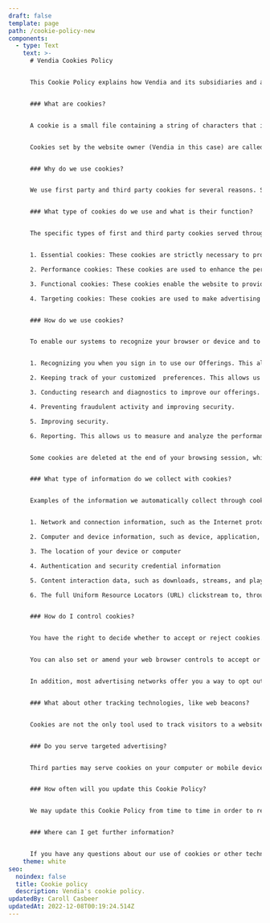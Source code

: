 ```yaml
---
draft: false
template: page
path: /cookie-policy-new
components:
  - type: Text
    text: >-
      # Vendia Cookies Policy


      This Cookie Policy explains how Vendia and its subsidiaries and affiliates use cookies and similar technologies to recognize you when you visit our websites, including at [www.vendia.com](https://www.vendia.net). It explains what these technologies are and why we use them, as well as your rights to control our use of them.


      ### What are cookies?


      A cookie is a small file containing a string of characters that is sent to your computer when you visit a website. When you visit the site again, the cookie allows that site to recognize your browser. Cookies may store user preferences and other information.


      Cookies set by the website owner (Vendia in this case) are called ‘first party cookies’. Cookies set by parties other than the website owner are called ‘third party cookies’. Third party cookies enable third party features or functionality to be provided on or through the website (examples include advertising, interactive content and analytics). The parties that set these third party cookies can recognize your computer both when it visits the website in question, as well as when it visits certain other websites.


      ### Why do we use cookies?


      We use first party and third party cookies for several reasons. Some cookies are required for technical reasons in order for our website to operate, and we refer to these as "essential" or "strictly necessary" cookies. Other cookies also enable us to track and target the interests of our users to enhance the experience on our website. This data is used to deliver customized content to customers whose behavior indicates that they are interested in a particular subject area. Third parties serve cookies through our Websites for advertising, analytics and other purposes. This is described in more detail below.


      ### What type of cookies do we use and what is their function?


      The specific types of first and third party cookies served through our website and the purposes they perform are listed below. See the complete list of the cookies used by Vendia.


      1. Essential cookies: These cookies are strictly necessary to provide you with the services available through our website.

      2. Performance cookies: These cookies are used to enhance the performance and functionality of our website but are non-essential to its use. All information these cookies collect is aggregated and is therefore anonymous. 

      3. Functional cookies: These cookies enable the website to provide enhanced functionality and personalization. They may be set by us or by third party providers whose services we have added to our pages. If you do not allow these cookies, then some or all of these services may not function properly.

      4. Targeting cookies: These cookies are used to make advertising messages more relevant to you. They perform functions like preventing the same ad from continuously reappearing, ensuring that ads are properly displayed for advertisers, and in some cases selecting advertisements that are based on your interests.


      ### How do we use cookies?


      To enable our systems to recognize your browser or device and to provide Vendia Offerings, we use cookies, pixels, and other similar technologies (collectively, “cookies”). We use these to  recognize your browser or device, learn more about your interests, and provide you with essential features and services. Additional purposes include:


      1. Recognizing you when you sign in to use our Offerings. This allows us to provide you with recommendations, display personalized content, and provide other customized features and services.

      2. Keeping track of your customized  preferences. This allows us to honor your likes and dislikes, such as your language and configuration preferences.

      3. Conducting research and diagnostics to improve our offerings.

      4. Preventing fraudulent activity and improving security.

      5. Improving security.

      6. Reporting. This allows us to measure and analyze the performance of our offerings.


      Some cookies are deleted at the end of your browsing session, while others persist between sessions. Essential cookies remain on your device for up to 365 days from your last visit to our site. Other cookies remain on your device for up to 365 days from their last use.


      ### What type of information do we collect with cookies?


      Examples of the information we automatically collect through cookies include:


      1. Network and connection information, such as the Internet protocol (IP) address used to connect your computer or other device to the Internet and information about your Internet service provider

      2. Computer and device information, such as device, application, or browser type and version, browser plug-in type and version, operating system, or time zone setting

      3. The location of your device or computer

      4. Authentication and security credential information

      5. Content interaction data, such as downloads, streams, and playback details, including duration and number of simultaneous streams and downloads

      6. The full Uniform Resource Locators (URL) clickstream to, through, and from our site (including date and time) and Vendia Offerings, content you viewed or searched for, page response times, download errors, and page interaction information (such as scrolling, clicks, and mouse-overs)


      ### How do I control cookies?


      You have the right to decide whether to accept or reject cookies. You can exercise your cookie preferences by selecting the appropriate option on the cookies banner which appears when you visit our website. 


      You can also set or amend your web browser controls to accept or refuse cookies. If you choose to reject cookies, you may still use our website though your access to some functionality and areas of our website may be restricted. As the means by which you can refuse cookies through your browser control vary from browser-to-browser, you should visit your browser’s help menu for more information. 


      In addition, most advertising networks offer you a way to opt out of targeted advertising.  If you would like to find out more information, please visit [www.aboutads.info/choices](http://www.aboutads.info/choices) or [www.youronlinechoices.com](http://www.youronlinechoices.com/).


      ### What about other tracking technologies, like web beacons?


      Cookies are not the only tool used to track visitors to a website. We employ a software technology called clear gifs (Web Beacons/Web Bugs), that helps us better manage the website by informing us which content is most effective. Clear gifs are tiny graphics with a unique identifier, similar in function to cookies, and are used to track the online movements of web users. In contrast to cookies, which are stored on a user’s hard drive, clear gifs are embedded invisibly on web pages or in emails. For example, we use clear gifs or pixels in our HTML-based emails to let us know which emails have been opened by recipients. This allows us to gauge the effectiveness of certain communications and the effectiveness of our marketing campaigns


      ### Do you serve targeted advertising?


      Third parties may serve cookies on your computer or mobile device to serve advertising through our website. These companies may use information about your visits to our website in order to provide relevant advertisements about goods and services that you may be interested in. They may also employ technology that is used to measure the effectiveness of advertisements. This can be accomplished by using cookies or web beacons to collect information about your visits. The information collected through this process does not enable us or them to identify your name, contact details or other personally identifying details unless you choose to provide these.


      ### How often will you update this Cookie Policy?


      We may update this Cookie Policy from time to time in order to reflect, for example, changes to the cookies we use or for other operational, legal or regulatory reasons. We will notify you of any material changes to this Policy by posting the changes on this page and providing a notice with on-site or email notifications. Any changes to our use of cookies and related technologies will be updated on this Cookie Policy


      ### Where can I get further information?


      If you have any questions about our use of cookies or other technologies, please email us at [compliance@vendia.com](mailto:compliance@vendia.com).
    theme: white
seo:
  noindex: false
  title: Cookie policy
  description: Vendia's cookie policy.
updatedBy: Caroll Casbeer
updatedAt: 2022-12-08T00:19:24.514Z
---
```

